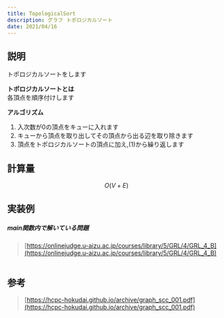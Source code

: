 ```yaml
---
title: TopologicalSort
description: グラフ トポロジカルソート
date: 2021/04/16
---
```


## 説明
トポロジカルソートをします

**トポロジカルソートとは**  
各頂点を順序付けします

**アルゴリズム**  
1. 入次数が$0$の頂点をキューに入れます
2. キューから頂点を取り出してその頂点から出る辺を取り除きます
3. 頂点をトポロジカルソートの頂点に加え,(1)から繰り返します

## 計算量
$$
O(V+E)
$$

## 実装例

##### main関数内で解いている問題
> [https://onlinejudge.u-aizu.ac.jp/courses/library/5/GRL/4/GRL_4_B](https://onlinejudge.u-aizu.ac.jp/courses/library/5/GRL/4/GRL_4_B)

```cpp import=/assets/Library/graph/topologicalsort.cpp
```

## 参考
> [https://hcpc-hokudai.github.io/archive/graph_scc_001.pdf](https://hcpc-hokudai.github.io/archive/graph_scc_001.pdf)